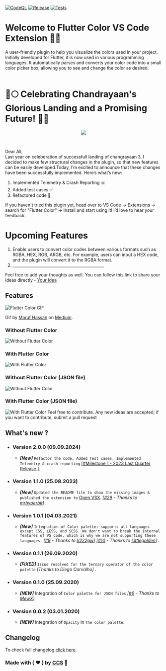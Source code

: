 [![CodeQL](https://github.com/neodisk17/vscode-ext-flutter-color-viewer/actions/workflows/github-code-scanning/codeql/badge.svg?branch=master)](https://github.com/neodisk17/vscode-ext-flutter-color-viewer/actions/workflows/github-code-scanning/codeql)
[![Release](https://github.com/neodisk17/vscode-ext-flutter-color-viewer/actions/workflows/main.yml/badge.svg?branch=master)](https://github.com/neodisk17/vscode-ext-flutter-color-viewer/actions/workflows/main.yml)
[![Tests](https://github.com/neodisk17/vscode-ext-flutter-color-viewer/actions/workflows/test.yml/badge.svg)](https://github.com/neodisk17/vscode-ext-flutter-color-viewer/actions/workflows/test.yml)

# Welcome to Flutter Color VS Code Extension 🎨✨

A user-friendly plugin to help you visualize the colors used in your project. Initially developed for Flutter, it is now used in various programming languages. It automatically parses and converts your color code into a small color picker box, allowing you to see and change the color as desired.
<br/>
<br/>

# 🚀🌕 Celebrating Chandrayaan's Glorious Landing and a Promising Future! 🌌✨

<p align="center">
  <img src="https://flutter-color.s3.ap-south-1.amazonaws.com/vikram-lander.webp">
</p>

<br/>

Dear All,<br/>
Last year on celeberation of successfull landing of changrayaan 3, I decided to make few structural changes in the plugin, so that new features can be easily developed.Today, I’m excited to announce that these changes have been successfully implemented. Here’s what’s new:

1. Implemented Telemetry & Crash Reporting 📊
2. Added test cases ✅
3. Refactored code 🔧

If you haven't tried this plugin yet, head over to VS Code -> Extensions -> search for "Flutter Color" -> Install and start using it! I’d love to hear your feedback.

# Upcoming Features

1. Enable users to convert color codes between various formats such as RGBA, HEX, RGB, ARGB, etc. For example, users can input a HEX code, and the plugin will convert it to the RGBA format.
2. \______________________________________________

Feel free to add your thoughts as well. You can follow this link to share your ideas directly - [Your Idea](https://github.com/neodisk17/vscode-ext-flutter-color-viewer/issues/new?assignees=&labels=enhancement&projects=&template=feature_request.md&title=)

## Features

![Flutter Color GIF](https://flutter-color.s3.ap-south-1.amazonaws.com/flutter-color.gif)

Gif by [Maruf Hassan](https://medium.com/@maruf.hassan) on [Medium](https://medium.com/@maruf.hassan/the-ultimate-vs-code-extensions-for-working-with-flutter-8e75232e6f98).

### Without Flutter Color

![Without Flutter Color](https://flutter-color.s3.ap-south-1.amazonaws.com/without-plugin.jpg)

### With Flutter Color

![With Flutter Color](https://flutter-color.s3.ap-south-1.amazonaws.com/with-plugin.jpg)

### Without Flutter Color (JSON file)

![Without Flutter Color](https://flutter-color.s3.ap-south-1.amazonaws.com/without-plugin-json.jpg)

### With Flutter Color (JSON file)

![With Flutter Color](https://flutter-color.s3.ap-south-1.amazonaws.com/with-plugin-json.jpg)
Feel free to contribute. Any new ideas are accepted, if you want to contribute, submit a pull request

## What's new ?

- ### Version 2.0.0 (09.09.2024)

  - **_[New]_** `Refactor the code, Added Test cases, Implemented Telemetry & crash reporting` [[#Milestone 1 - 2023 Last Quarter Release
    ](https://github.com/neodisk17/vscode-ext-flutter-color-viewer/milestone/1)].

- ### Version 1.1.0 (25.08.2023)

  - **_[New]_** `Updated the README file to show the missing images & published the extension to` [Open VSX](https://open-vsx.org/extension/circlecodesolution/ccs-flutter-color). _[[#29](https://github.com/neodisk17/vscode-ext-flutter-color-viewer/issues/29) - Thanks to [mrhyperbit](https://github.com/mrhyperbit)]_ .

- ### Version 1.0.1 (04.03.2021)

  - **_[New]_** `Integration of Color palette: supports all languages except CSS, LESS, and SCSS. We don't want to break the internal features of VS Code, which is why we are not supporting these languages.` _[[#9](https://github.com/circlecodesolution/vscode-ext-flutter-color-viewer/issues/9) - Thanks to [lr222gw](https://github.com/lr222gw)]_ _[[#10](https://github.com/circlecodesolution/vscode-ext-flutter-color-viewer/issues/10) - Thanks to [Littlegolden](https://github.com/Littlegolden)]_ .

- ### Version 0.1.1 (26.09.2020)

  - **_[FIXED]_** `Issue resolved for the ternary operator of the color palette` _[Thanks to Diego Carvalho]_ .

- ### Version 0.1.0 (25.09.2020)

  - **_[NEW]_** Integration of `Color palette for JSON files` _[[#6](https://github.com/circlecodesolution/vscode-ext-flutter-color-viewer/issues/6) - Thanks to [MewX](https://github.com/MewX)]_.

- ### Version 0.0.2 (03.01.2020)
  - **_[NEW]_** Integration of `Opacity` in `The color palette`.

## Changelog

To check full changelog [click here](https://github.com/neodisk17/vscode-ext-flutter-color-viewer/blob/HEAD/CHANGELOG.md).

### Made with ( ❤ ) by [CCS](http://circle.codesolution.in) 🌟
